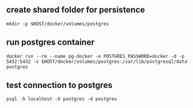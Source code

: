 ## create shared folder for persistence
`mkdir -p $HOST/docker/volumes/postgres`
## run postgres container
`docker run --rm --name pg-docker -e POSTGRES_PASSWORD=docker -d -p 5432:5432 -v $HOST/docker/volumes/postgres:/var/lib/postgresql/data postgres`
## test connection to postgres
`psql -h localhost -U postgres -d postgres`
